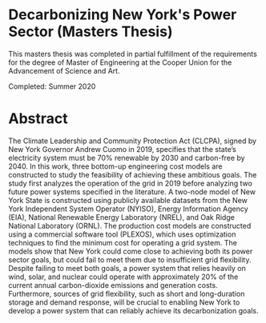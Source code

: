 # Decarbonizing New York's Power Sector (Masters Thesis)

This masters thesis was completed in partial fulfillment of the requirements for the degree of 
Master of Engineering at the Cooper Union for the Advancement of Science and Art.

Completed: Summer 2020

# Abstract
The Climate Leadership and Community Protection Act (CLCPA), signed by New York Governor Andrew Cuomo in 2019, specifies that the state’s electricity system must be 70% renewable by 2030 and carbon-free by 2040. In this work, three bottom-up engineering cost models are constructed to study the feasibility of achieving these ambitious goals. The study first analyzes the operation of the grid in 2019 before analyzing two future power systems specified in the literature. A two-node model of New York State is constructed using publicly available datasets from the New York Independent System Operator (NYISO), Energy Information Agency (EIA), National Renewable Energy Laboratory (NREL), and Oak Ridge National Laboratory (ORNL). The production cost models are constructed using a commercial software tool (PLEXOS), which uses optimization techniques to find the minimum cost for operating a grid system. The models show that New York could come close to achieving both its power sector goals, but could fail to meet them due to insufficient grid flexibility. Despite failing to meet both goals, a power system that relies heavily on wind, solar, and nuclear could operate with approximately 20% of the current annual carbon-dioxide emissions and generation costs. Furthermore, sources of grid flexibility, such as short and long-duration storage and demand response, will be crucial to enabling New York to develop a power system that can reliably achieve its decarbonization goals.
